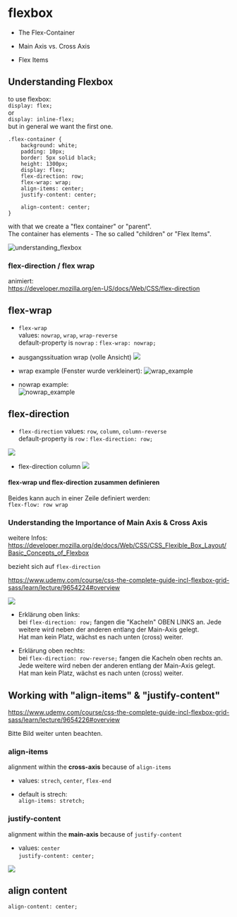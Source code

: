 # flexbox

- The Flex-Container

- Main Axis vs. Cross Axis

- Flex Items

## Understanding Flexbox
to use flexbox:  
`display: flex;`  
or  
`display: inline-flex;`  
but in general we want the first one.  

```
.flex-container {
    background: white;
    padding: 10px;
    border: 5px solid black;
	height: 1300px;
	display: flex;
	flex-direction: row;
	flex-wrap: wrap;
	align-items: center;
	justify-content: center;
	
	align-content: center;
}
```

with that we create a "flex container" or "parent".  
The container has elements - The so called "children" or "Flex Items".  

![understanding_flexbox](img_flexbox/understanding_flexbox.PNG)


### flex-direction / flex wrap
animiert:  
https://developer.mozilla.org/en-US/docs/Web/CSS/flex-direction

## flex-wrap
- `flex-wrap`  
values: `nowrap`, `wrap`, `wrap-reverse`  
default-property is `nowrap` : `flex-wrap: nowrap;`  

- ausgangssituation wrap (volle Ansicht)
![](img_flexbox/ausgangssituation_wrap.PNG)

- wrap example (Fenster wurde verkleinert):
![wrap_example](img_flexbox/wrap_example.PNG)

- nowrap example:  
![nowrap_example](img_flexbox/nowrap_example.PNG)


## flex-direction
- `flex-direction` 
values: `row`, `column`, `column-reverse`  
default-property is `row` : `flex-direction: row;`  

![](img_flexbox/ausgangssituation_wrap.PNG)


- flex-direction column
![](img_flexbox/flex_direction_column.PNG)


#### flex-wrap und flex-direction zusammen definieren
Beides kann auch in einer Zeile definiert werden:  
`flex-flow: row wrap`

### Understanding the Importance of Main Axis & Cross Axis
weitere Infos: https://developer.mozilla.org/de/docs/Web/CSS/CSS_Flexible_Box_Layout/Basic_Concepts_of_Flexbox


bezieht sich auf `flex-direction`

https://www.udemy.com/course/css-the-complete-guide-incl-flexbox-grid-sass/learn/lecture/9654224#overview


![](img_flexbox/main_axis_VS_cross_axis.PNG)
- Erklärung oben links:  
bei `flex-direction: row;` fangen die "Kacheln" OBEN LINKS an. Jede weitere wird neben der anderen entlang der Main-Axis gelegt.   
Hat man kein Platz, wächst es nach unten (cross) weiter.

- Erklärung oben rechts:  
bei `flex-direction: row-reverse;` fangen die Kacheln oben rechts an. Jede weitere wird neben der anderen entlang der Main-Axis gelegt.  
Hat man kein Platz, wächst es nach unten (cross) weiter.  


## Working with "align-items" & "justify-content"
https://www.udemy.com/course/css-the-complete-guide-incl-flexbox-grid-sass/learn/lecture/9654226#overview

Bitte Bild weiter unten beachten.

### align-items
alignment within the __cross-axis__ because of `align-items`
- values: `strech`, `center`, `flex-end`

- default is strech:  
`align-items: stretch;`  

### justify-content
alignment within the __main-axis__ because of `justify-content`  

- values: `center`  
`justify-content: center;`  

![](img_flexbox/align_item_and_justify_content.PNG)

## align content

`align-content: center;`
